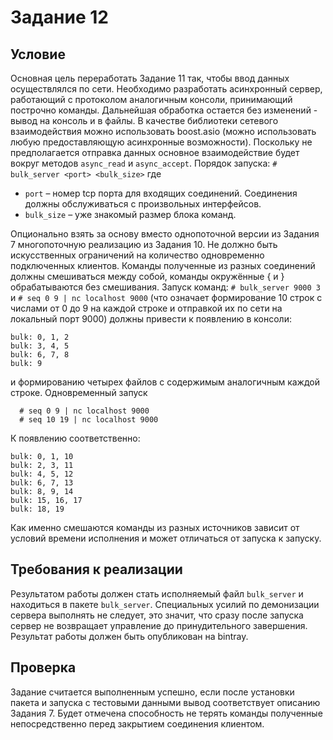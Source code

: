 # Задание 12
## Условие
Основная цель переработать Задание 11 так, чтобы ввод данных осуществлялся по сети.
Необходимо разработать асинхронный сервер, работающий с протоколом аналогичным консоли,
принимающий построчно команды.
Дальнейшая обработка остается без изменений - вывод на консоль и в файлы.
В качестве библиотеки сетевого взаимодействия можно использовать boost.asio
(можно использовать любую предоставляющую асинхронные возможности).
Поскольку не предполагается отправка данных основное взаимодействие будет
вокруг методов `async_read` и `async_accept`.
Порядок запуска:
  `# bulk_server <port> <bulk_size>`
где
 * `port` – номер tcp порта для входящих соединений.
   Соединения должны обслуживаться с произвольных интерфейсов.
 * `bulk_size` – уже знакомый размер блока команд.

Опционально взять за основу вместо однопоточной версии из Задания 7
многопоточную реализацию из Задания 10.
Не должно быть искусственных ограничений на количество одновременно
подключенных клиентов.
Команды полученные из разных соединений должны смешиваться между собой,
команды окружённые { и } обрабатываются без смешивания.
Запуск команд:
  `# bulk_server 9000 3`
и
  `# seq 0 9 | nc localhost 9000`
(что означает формирование 10 строк с числами от 0 до 9 на каждой строке и
отправкой их по сети на локальный порт 9000) должны привести к появлению в консоли:
```
bulk: 0, 1, 2
bulk: 3, 4, 5
bulk: 6, 7, 8
bulk: 9
```
и формированию четырех файлов с содержимым аналогичным каждой строке.
Одновременный запуск
```
  # seq 0 9 | nc localhost 9000
  # seq 10 19 | nc localhost 9000
```
К появлению соответственно:
```
bulk: 0, 1, 10
bulk: 2, 3, 11
bulk: 4, 5, 12
bulk: 6, 7, 13
bulk: 8, 9, 14
bulk: 15, 16, 17
bulk: 18, 19
```
Как именно смешаются команды из разных источников зависит от условий времени
исполнения и может отличаться от запуска к запуску.

## Требования к реализации
Результатом работы должен стать исполняемый файл `bulk_server` и находиться в пакете `bulk_server`.
Специальных усилий по демонизации сервера выполнять не следует, это значит,
что сразу после запуска сервер не возвращает управление до принудительного завершения.
Результат работы должен быть опубликован на bintray.

## Проверка
Задание считается выполненным успешно, если после установки пакета и запуска с
тестовыми данными вывод соответствует описанию Задания 7.
Будет отмечена способность не терять команды полученные непосредственно перед
закрытием соединения клиентом.

